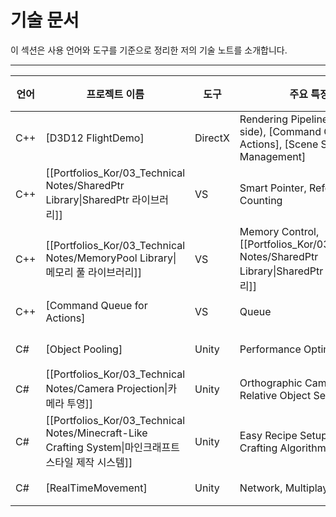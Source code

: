 # **기술 문서**

이 섹션은 사용 언어와 도구를 기준으로 정리한 저의 기술 노트를 소개합니다.

---

| **언어** | **프로젝트 이름**                                                                             | **도구**  | **주요 특징**                                                                                | **인원** | **연도** |
| ------ | --------------------------------------------------------------------------------------- | ------- | ---------------------------------------------------------------------------------------- | ------ | ------ |
| C++    | [D3D12 FlightDemo]                                                                      | DirectX | Rendering Pipeline (CPU-side), [Command Queue for Actions], [Scene Stack Management]     | 개인     | 2024   |
| C++    | [[Portfolios_Kor/03_Technical Notes/SharedPtr Library\|SharedPtr 라이브러리]]                | VS      | Smart Pointer, Reference Counting                                                        | 개인     | 2024   |
| C++    | [[Portfolios_Kor/03_Technical Notes/MemoryPool Library\|메모리 풀 라이브러리]]                   | VS      | Memory Control, [[Portfolios_Kor/03_Technical Notes/SharedPtr Library\|SharedPtr 라이브러리]] | 개인     | 2024   |
| C++    | [Command Queue for Actions]                                                             | VS      | Queue                                                                                    | 개인     | 2024   |
|        |                                                                                         |         |                                                                                          |        |        |
| C#     | [Object Pooling]                                                                        | Unity   | Performance Optimization                                                                 | 개인     | 2023   |
| C#     | [[Portfolios_Kor/03_Technical Notes/Camera Projection\|카메라 투영]]                         | Unity   | Orthographic Camera-Relative Object Setup                                                | 개인     | 2023   |
| C#     | [[Portfolios_Kor/03_Technical Notes/Minecraft-Like Crafting System\|마인크래프트 스타일 제작 시스템]] | Unity   | Easy Recipe Setup, Flexible Crafting Algorithm                                           | 개인     | 2023   |
| C#     | [RealTimeMovement]                                                                      | Unity   | Network, Multiplayer                                                                     | 개인     | 2023   |
